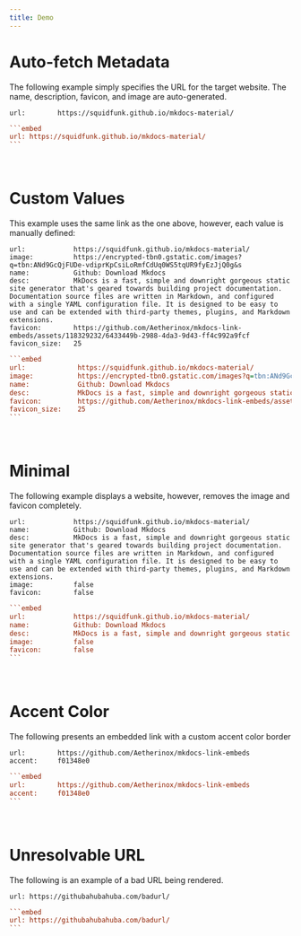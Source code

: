 ```yaml
---
title: Demo
---
```


# Auto-fetch Metadata
The following example simply specifies the URL for the target website. The name, description, favicon, and image are auto-generated.

```embed
url:        https://squidfunk.github.io/mkdocs-material/
```

````ini
```embed
url: https://squidfunk.github.io/mkdocs-material/
```
````

<br />

# Custom Values
This example uses the same link as the one above, however, each value is manually defined:

```embed
url:            https://squidfunk.github.io/mkdocs-material/
image:          https://encrypted-tbn0.gstatic.com/images?q=tbn:ANd9GcQjFUDe-vdiprKpCsiLoRmfCdUq0WS5tqUR9fyEzJjQ0g&s
name:           Github: Download Mkdocs
desc:           MkDocs is a fast, simple and downright gorgeous static site generator that's geared towards building project documentation. Documentation source files are written in Markdown, and configured with a single YAML configuration file. It is designed to be easy to use and can be extended with third-party themes, plugins, and Markdown extensions.
favicon:        https://github.com/Aetherinox/mkdocs-link-embeds/assets/118329232/6433449b-2988-4da3-9d43-ff4c992a9fcf
favicon_size:   25
```

```` ini
```embed
url:             https://squidfunk.github.io/mkdocs-material/
image:           https://encrypted-tbn0.gstatic.com/images?q=tbn:ANd9GcQjFUDe-vdiprKpCsiLoRmfCdUq0WS5tqUR9fyEzJjQ0g&s
name:            Github: Download Mkdocs
desc:            MkDocs is a fast, simple and downright gorgeous static site generator that's geared towards building project documentation. Documentation source files are written in Markdown, and configured with a single YAML configuration file. It is designed to be easy to use and can be extended with third-party themes, plugins, and Markdown extensions.
favicon:         https://github.com/Aetherinox/mkdocs-link-embeds/assets/118329232/6433449b-2988-4da3-9d43-ff4c992a9fcf
favicon_size:    25
```
````

<br />

# Minimal
The following example displays a website, however, removes the image and favicon completely.

```embed
url:            https://squidfunk.github.io/mkdocs-material/
name:           Github: Download Mkdocs
desc:           MkDocs is a fast, simple and downright gorgeous static site generator that's geared towards building project documentation. Documentation source files are written in Markdown, and configured with a single YAML configuration file. It is designed to be easy to use and can be extended with third-party themes, plugins, and Markdown extensions.
image:          false
favicon:        false
```

````ini
```embed
url:            https://squidfunk.github.io/mkdocs-material/
name:           Github: Download Mkdocs
desc:           MkDocs is a fast, simple and downright gorgeous static site generator that's geared towards building project documentation. Documentation source files are written in Markdown, and configured with a single YAML configuration file. It is designed to be easy to use and can be extended with third-party themes, plugins, and Markdown extensions.
image:          false
favicon:        false
```
````

<br />

# Accent Color
The following presents an embedded link with a custom accent color border

```embed
url:        https://github.com/Aetherinox/mkdocs-link-embeds
accent:     f01348e0
```

````ini
```embed
url:        https://github.com/Aetherinox/mkdocs-link-embeds
accent:     f01348e0
```
````

<br />

# Unresolvable URL
The following is an example of a bad URL being rendered.

```embed
url: https://githubahubahuba.com/badurl/
```

````ini
```embed
url: https://githubahubahuba.com/badurl/
```
````